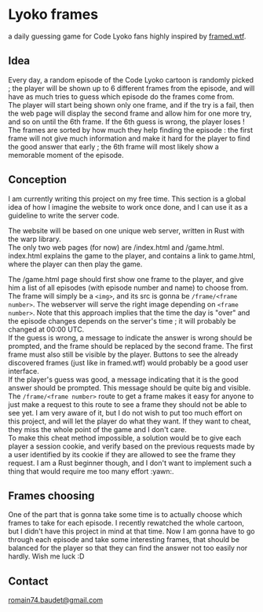 # Lyoko frames

a daily guessing game for Code Lyoko fans highly inspired by [framed.wtf](framed.wtf).

## Idea

Every day, a random episode of the Code Lyoko cartoon is randomly picked ; the player will be shown up to 6 different frames from the episode, and will have as much tries to guess which episode do the frames come from.  
The player will start being shown only one frame, and if the try is a fail, then the web page will display the second frame and allow him for one more try, and so on until the 6th frame. If the 6th guess is wrong, the player loses !  
The frames are sorted by how much they help finding the episode : the first frame will not give much information and make it hard for the player to find the good answer that early ; the 6th frame will most likely show a memorable moment of the episode.

## Conception

I am currently writing this project on my free time. This section is a global idea of how I imagine the website to work once done, and I can use it as a guideline to write the server code.

The website will be based on one unique web server, written in Rust with the warp library.  
The only two web pages (for now) are /index.html and /game.html. index.html explains the game to the player, and contains a link to game.html, where the player can then play the game.  

The /game.html page should first show one frame to the player, and give him a list of all episodes (with episode number and name) to choose from. The frame will simply be a `<img>`, and its src is gonna be `/frame/<frame number>`. The webserver will serve the right image depending on `<frame number>`. Note that this approach implies that the time the day is "over" and the episode changes depends on the server's time ; it will probably be changed at 00:00 UTC.  
If the guess is wrong, a message to indicate the answer is wrong should be prompted, and the frame should be replaced by the second frame. The first frame must also still be visible by the player. Buttons to see the already discovered frames (just like in framed.wtf) would probably be a good user interface.  
If the player's guess was good, a message indicating that it is the good answer should be prompted. This message should be quite big and visible.  
The `/frame/<frame number>` route to get a frame makes it easy for anyone to just make a request to this route to see a frame they should not be able to see yet. I am very aware of it, but I do not wish to put too much effort on this project, and will let the player do what they want. If they want to cheat, they miss the whole point of the game and I don't care.  
To make this cheat method impossible, a solution would be to give each player a session cookie, and verify based on the previous requests made by a user identified by its cookie if they are allowed to see the frame they request. I am a Rust beginner though, and I don't want to implement such a thing that would require me too many effort :yawn:.

## Frames choosing

One of the part that is gonna take some time is to actually choose which frames to take for each episode. I recently rewatched the whole cartoon, but I didn't have this project in mind at that time. Now I am gonna have to go through each episode and take some interesting frames, that should be balanced for the player so that they can find the answer not too easily nor hardly. Wish me luck :D

## Contact

romain74.baudet@gmail.com